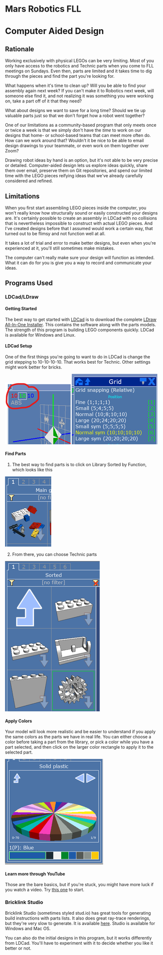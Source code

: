 # Mars Robotics FLL

# Computer Aided Design

## Rationale

Working exclusively with physical LEGOs can be very limiting. Most of you only have access to the robotics and Technic parts when you come to FLL meetings on Sundays. Even then, parts are limited and it takes time to dig through the pieces and find the part you're looking for.

What happens when it's time to clean up? Will you be able to find your assembly again next week? If you can't make it to Robotics next week, will someone else find it, and not realizing it was something you were working on, take a part off of it that they need?

What about designs we want to save for a long time? Should we tie up valuable parts just so that we don't forget how a robot went together?

One of our limitations as a community-based program that only meets once or twice a week is that we simply don't have the _time_ to work on our designs that home- or school-based teams that can meet more often do. How can we work around that? Wouldn't it be nice to be able to email design drawings to your teammate, or even work on them together over Zoom?

Drawing robot ideas by hand is an option, but it's not able to be very precise or detailed. Computer-aided design lets us explore ideas quickly, share them over email, preserve them on Git repositories, and spend our limited time with the LEGO pieces reifying ideas that we've already carefully considered and refined.

## Limitations

When you first start assembling LEGO pieces inside the computer, you won't really know how structurally sound or easily constructed your designs are. It's certainly possible to create an assembly in LDCad with no collisions that is nevertheless impossible to construct with actual LEGO pieces. And I've created designs before that I assumed would work a certain way, that turned out to be flimsy and not function well at all.

It takes a lot of trial and error to make better designs, but even when you're experienced at it, you'll still sometimes make mistakes.

The computer can't really make sure your design will function as intended. What it can do for you is give you a way to record and communicate your ideas.

## Programs Used

### LDCad/LDraw

#### Getting Started

The best way to get started with [LDCad](http://www.melkert.net/LDCad) is to download the complete [LDraw All-In-One Installer](https://www.ldraw.org/article/104.html). This contains the software along with the parts models. The strength of this program is building LEGO components quickly. LDCad is available for Windows and Linux.

#### LDCad Setup

One of the first things you're going to want to do in LDCad is change the grid stepping to 10-10-10-10. That works best for Technic. Other settings might work better for bricks.

![go to grid stepping](./ldcad_grid_1.png)
![choose grid stepping](./ldcad_grid_2.png)

#### Find Parts

1. The best way to find parts is to click on Library Sorted by Function, which looks like this

![parts](./parts.png)

2. From there, you can choose Technic parts

![technic](./technic_parts.png)

#### Apply Colors

Your model will look more realistic and be easier to understand if you apply the same colors as the parts we have in real life. You can either choose a color before taking a part from the library, or pick a color while you have a part selected, and then click on the larger color rectangle to apply it to the selected part.

![color picker](./colors.png)

#### Learn more through YouTube

Those are the bare basics, but if you're stuck, you might have more luck if you watch a video. Try [this one](https://www.youtube.com/watch?v=-vxM2vLiBRs) to start.

### Bricklink Studio

Bricklink Studio (sometimes styled stud.io) has great tools for generating build instructions with parts lists. It also does great ray-trace renderings, but they're very slow to generate. It is available [here](https://www.bricklink.com/v3/studio/download.page). Studio is available for Windows and Mac OS.

You can also do the initial designs in this program, but it works differently from LDCad. You'll have to experiment with it to decide whether you like it better or not.